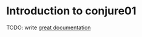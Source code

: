 # Introduction to conjure01

TODO: write [great documentation](http://jacobian.org/writing/what-to-write/)
